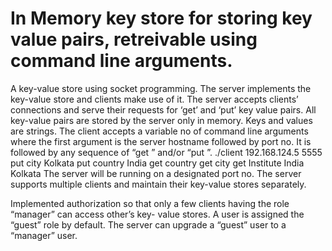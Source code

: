 # In Memory key store for storing key value pairs, retreivable using command line arguments.

A key-value store using socket programming. The server implements the key-value store and
clients make use of it. The server accepts clients’ connections and serve their requests for ‘get’ and
‘put’ key value pairs. All key-value pairs are stored by the server only in memory. Keys and values
are strings.
The client accepts a variable no of command line arguments where the first argument is the server
hostname followed by port no. It is followed by any sequence of “get <key>” and/or “put <key>
<value>”.
./client 192.168.124.5 5555 put city Kolkata put country India get country get city get Institute
India
Kolkata
<blank>
The server will be running on a designated port no. The server supports multiple clients and
maintain their key-value stores separately.

Implemented authorization so that only a few clients having the role “manager” can access other’s key-
value stores. A user is assigned the “guest” role by default. The server can upgrade a “guest” user to a
“manager” user.


